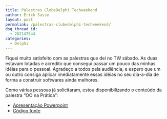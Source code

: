 ```yaml
---
title: Palestras ClubeDelphi Techweekend
author: Erick Sasse
layout: post
permalink: /palestras-clubedelphi-techweekend/
dsq_thread_id:
  - 262147544
categories:
  - Delphi
---
```

Fiquei muito satisfeito com as palestras que dei no TW s&aacute;bado. As duas estavam lotadas e acredito que consegui passar um pouco das minhas id&eacute;ias para o pessoal. Agrade&ccedil;o a todos pela audi&ecirc;ncia, e espero que um ou outro consiga aplicar imediatamente essas id&eacute;ias no seu dia-a-dia de forma a construir softwares ainda melhores.

Como v&aacute;rias pessoas j&aacute; solicitaram, estou disponibilizando o conte&uacute;do da palestra &#8220;OO na Pr&aacute;tica&#8221;:

  * [Apresenta&ccedil;&atilde;o Powerpoint][1]
  * [C&oacute;digo fonte][2]

 [1]: http://www.ericksasse.com.br/palestras/20050716/oopratica.ppt
 [2]: http://www.ericksasse.com.br/palestras/20050716/oopratica.zip